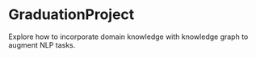 # GraduationProject
Explore how to incorporate domain knowledge with knowledge graph to augment NLP tasks.
